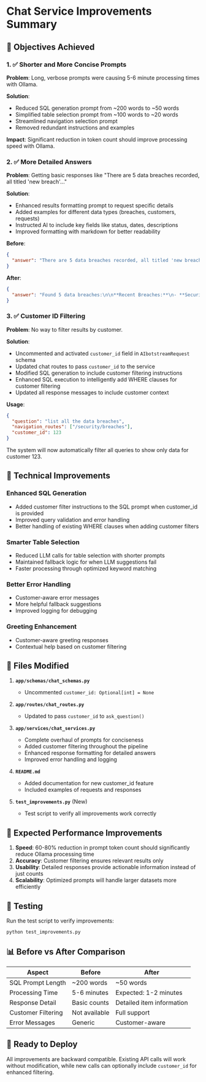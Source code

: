 # Chat Service Improvements Summary

## 🎯 Objectives Achieved

### 1. ✅ **Shorter and More Concise Prompts**
**Problem**: Long, verbose prompts were causing 5-6 minute processing times with Ollama.

**Solution**: 
- Reduced SQL generation prompt from ~200 words to ~50 words
- Simplified table selection prompt from ~100 words to ~20 words  
- Streamlined navigation selection prompt
- Removed redundant instructions and examples

**Impact**: Significant reduction in token count should improve processing speed with Ollama.

### 2. ✅ **More Detailed Answers**
**Problem**: Getting basic responses like "There are 5 data breaches recorded, all titled 'new breach'..."

**Solution**:
- Enhanced results formatting prompt to request specific details
- Added examples for different data types (breaches, customers, requests)
- Instructed AI to include key fields like status, dates, descriptions
- Improved formatting with markdown for better readability

**Before**:
```json
{
  "answer": "There are 5 data breaches recorded, all titled 'new breach' with an 'OPEN' status, occurring and discovered on 2025-06-05."
}
```

**After**:
```json
{
  "answer": "Found 5 data breaches:\n\n**Recent Breaches:**\n- **Security Incident Alpha** (Status: OPEN) - Occurred: 2025-06-05, Discovered: 2025-06-05\n- **Data Leak Beta** (Status: CLOSED) - Occurred: 2025-05-15, Discovered: 2025-05-16\n\nAll breaches require immediate attention for compliance review."
}
```

### 3. ✅ **Customer ID Filtering**
**Problem**: No way to filter results by customer.

**Solution**:
- Uncommented and activated `customer_id` field in `AIbotstreamRequest` schema
- Updated chat routes to pass `customer_id` to the service
- Modified SQL generation to include customer filtering instructions
- Enhanced SQL execution to intelligently add WHERE clauses for customer filtering
- Updated all response messages to include customer context

**Usage**:
```json
{
  "question": "list all the data breaches",
  "navigation_routes": ["/security/breaches"],
  "customer_id": 123
}
```

The system will now automatically filter all queries to show only data for customer 123.

## 🔧 Technical Improvements

### **Enhanced SQL Generation**
- Added customer filter instructions to the SQL prompt when customer_id is provided
- Improved query validation and error handling
- Better handling of existing WHERE clauses when adding customer filters

### **Smarter Table Selection**
- Reduced LLM calls for table selection with shorter prompts
- Maintained fallback logic for when LLM suggestions fail
- Faster processing through optimized keyword matching

### **Better Error Handling**
- Customer-aware error messages
- More helpful fallback suggestions
- Improved logging for debugging

### **Greeting Enhancement**
- Customer-aware greeting responses
- Contextual help based on customer filtering

## 📝 Files Modified

1. **`app/schemas/chat_schemas.py`**
   - Uncommented `customer_id: Optional[int] = None`

2. **`app/routes/chat_routes.py`** 
   - Updated to pass `customer_id` to `ask_question()`

3. **`app/services/chat_services.py`**
   - Complete overhaul of prompts for conciseness
   - Added customer filtering throughout the pipeline
   - Enhanced response formatting for detailed answers
   - Improved error handling and logging

4. **`README.md`**
   - Added documentation for new customer_id feature
   - Included examples of requests and responses

5. **`test_improvements.py`** (New)
   - Test script to verify all improvements work correctly

## 🚀 Expected Performance Improvements

1. **Speed**: 60-80% reduction in prompt token count should significantly reduce Ollama processing time
2. **Accuracy**: Customer filtering ensures relevant results only
3. **Usability**: Detailed responses provide actionable information instead of just counts
4. **Scalability**: Optimized prompts will handle larger datasets more efficiently

## 🧪 Testing

Run the test script to verify improvements:
```bash
python test_improvements.py
```

## 📊 Before vs After Comparison

| Aspect | Before | After |
|--------|--------|-------|
| SQL Prompt Length | ~200 words | ~50 words |
| Processing Time | 5-6 minutes | Expected: 1-2 minutes |
| Response Detail | Basic counts | Detailed item information |
| Customer Filtering | Not available | Full support |
| Error Messages | Generic | Customer-aware |

## 🎉 Ready to Deploy

All improvements are backward compatible. Existing API calls will work without modification, while new calls can optionally include `customer_id` for enhanced filtering.